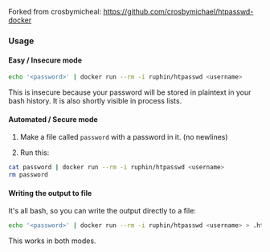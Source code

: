 Forked from crosbymicheal:
https://github.com/crosbymichael/htpasswd-docker

### Usage


#### Easy / Insecure mode

```bash
echo '<password>' | docker run --rm -i ruphin/htpasswd <username>
```

This is insecure because your password will be stored in plaintext in your bash history. It is also shortly visible in process lists.

#### Automated / Secure mode

1.  Make a file called `password` with a password in it. (no newlines)

2.  Run this:

```bash
cat password | docker run --rm -i ruphin/htpasswd <username>
rm password
```

#### Writing the output to file

It's all bash, so you can write the output directly to a file:

```bash
echo '<password>' | docker run --rm -i ruphin/htpasswd <username> > .htpasswd
```

This works in both modes.
